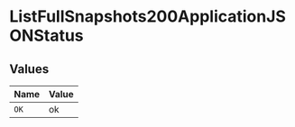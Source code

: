 # ListFullSnapshots200ApplicationJSONStatus


## Values

| Name  | Value |
| ----- | ----- |
| `OK`  | ok    |